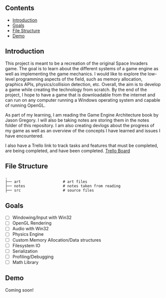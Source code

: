 ## Contents 
* [Introduction](#introduction)
* [Goals](#goals)
* [File Structure](#file-structure)
* [Demo](#demo)

## Introduction
This project is meant to be a recreation of the original Space Invaders game. The goal is to learn about the different systems of a game engine as well as implementing the game mechanics. I would like to explore the low-level programming aspects of the field, such as memory allocation, graphics APIs, physics/collision detection, etc. Overall, the aim is to develop a game while creating the technology from scratch. By the end of the project, I hope to have a game that is downloadable from the internet and can run on any computer running a Windows operating system and capable of running OpenGL.

As part of my learning, I am reading the Game Engine Architecture book by Jason Gregory. I will also be taking notes are storing them in the notes folder of this repository. I am also creating devlogs about the progress of my game as well as an overview of the concepts I have learned and issues I have encountered.

I also have a Trello link to track tasks and features that must be completed, are being completed, and have been completed.
[Trello Board](https://trello.com/b/fQBEN9YD/space-invaders) 

## File Structure
```tree
.
├── art                   # art files
├── notes                 # notes taken from reading
├── src                   # source files 
```

## Goals
- [ ] Windowing/Input with Win32
- [ ] OpenGL Rendering
- [ ] Audio with Win32
- [ ] Physics Engine
- [ ] Custom Memory Allocation/Data structures
- [ ] Filesystem IO
- [ ] Serialization
- [ ] Profiling/Debugging
- [ ] Math Library

## Demo
Coming soon!
